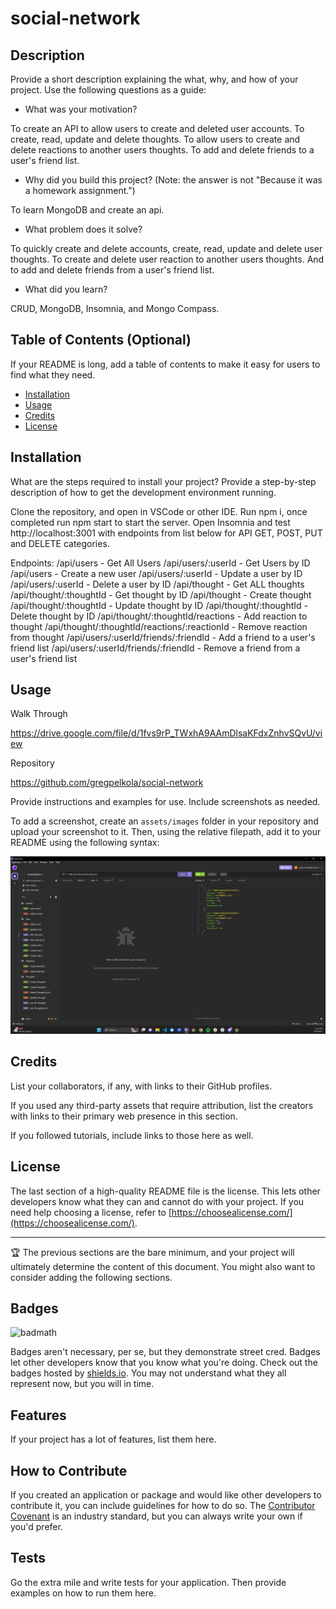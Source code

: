 # social-network

## Description

Provide a short description explaining the what, why, and how of your project. Use the following questions as a guide:

- What was your motivation?

To create an API to allow users to create and deleted user accounts. To create, read, update and delete thoughts. To allow users to create and delete reactions to another users thoughts. To add and delete friends to a user's friend list.
  
- Why did you build this project? (Note: the answer is not "Because it was a homework assignment.")

To learn MongoDB and create an api.

- What problem does it solve?

To quickly create and delete accounts, create, read, update and delete user thoughts. To create and delete user reaction to another users thoughts. And to add and delete friends from a user's friend list.

- What did you learn?

CRUD, MongoDB, Insomnia, and Mongo Compass.

## Table of Contents (Optional)

If your README is long, add a table of contents to make it easy for users to find what they need.

- [Installation](#installation)
- [Usage](#usage)
- [Credits](#credits)
- [License](#license)

## Installation

What are the steps required to install your project? Provide a step-by-step description of how to get the development environment running.

Clone the repository, and open in VSCode or other IDE. Run npm i, once completed run npm start to start the server. Open Insomnia and test http://localhost:3001 with endpoints from list below for API GET, POST, PUT and DELETE categories.

Endpoints:
 /api/users - Get All Users
 /api/users/:userId - Get Users by ID
 /api/users - Create a new user
 /api/users/:userId - Update a user by ID
 /api/users/:userId - Delete a user by ID
 /api/thought - Get ALL thoughts
 /api/thought/:thoughtId - Get thought by ID
 /api/thought - Create thought
 /api/thought/:thoughtId - Update thought by ID
 /api/thought/:thoughtId - Delete thought by ID
 /api/thought/:thoughtId/reactions - Add reaction to thought
 /api/thought/:thoughtId/reactions/:reactionId - Remove reaction from thought
 /api/users/:userId/friends/:friendId - Add a friend to a user's friend list
 /api/users/:userId/friends/:friendId - Remove a friend from a user's friend list

## Usage

Walk Through

https://drive.google.com/file/d/1fvs9rP_TWxhA9AAmDlsaKFdxZnhvSQvU/view

Repository

https://github.com/gregpelkola/social-network

Provide instructions and examples for use. Include screenshots as needed.

To add a screenshot, create an `assets/images` folder in your repository and upload your screenshot to it. Then, using the relative filepath, add it to your README using the following syntax:

   
   ![alt text](public/img/insomniaget.png)
    

## Credits

List your collaborators, if any, with links to their GitHub profiles.

If you used any third-party assets that require attribution, list the creators with links to their primary web presence in this section.

If you followed tutorials, include links to those here as well.

## License

The last section of a high-quality README file is the license. This lets other developers know what they can and cannot do with your project. If you need help choosing a license, refer to [https://choosealicense.com/](https://choosealicense.com/).

---

🏆 The previous sections are the bare minimum, and your project will ultimately determine the content of this document. You might also want to consider adding the following sections.

## Badges

![badmath](https://img.shields.io/github/languages/top/lernantino/badmath)

Badges aren't necessary, per se, but they demonstrate street cred. Badges let other developers know that you know what you're doing. Check out the badges hosted by [shields.io](https://shields.io/). You may not understand what they all represent now, but you will in time.

## Features

If your project has a lot of features, list them here.

## How to Contribute

If you created an application or package and would like other developers to contribute it, you can include guidelines for how to do so. The [Contributor Covenant](https://www.contributor-covenant.org/) is an industry standard, but you can always write your own if you'd prefer.

## Tests

Go the extra mile and write tests for your application. Then provide examples on how to run them here.
